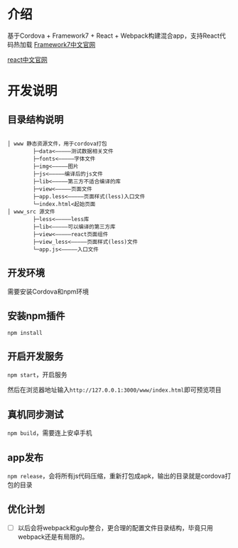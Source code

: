 # 介绍
基于Cordova + Framework7 + React + Webpack构建混合app，支持React代码热加载
[Framework7中文官网](http://f7cn.com/)

[react中文官网](http://reactjs.cn/)

# 开发说明
 
## 目录结构说明

```

│ www 静态资源文件，用于cordova打包
        ├─data<—————测试数据相关文件
        ├─fonts<—————字体文件
        ├─img<—————图片
        ├─js<—————编译后的js文件
        ├─lib<—————第三方不适合编译的库
        ├─view<—————页面文件
        ├─app.less<—————页面样式(less)入口文件
        └─index.html<起始页面
│ www_src 源文件
        ├─less<—————less库
        ├─lib<—————可以编译的第三方库
        ├─view<—————react页面组件
        ├─view_less<—————页面样式(less)文件
        └─app.js<—————入口文件

```

## 开发环境
需要安装Cordova和npm环境

## 安装npm插件
``npm install``

## 开启开发服务
``npm start``，开启服务

然后在浏览器地址输入``http://127.0.0.1:3000/www/index.html``即可预览项目

## 真机同步测试
``npm build``，需要连上安卓手机

## app发布
``npm release``，会将所有js代码压缩，重新打包成apk，输出的目录就是cordova打包的目录

## 优化计划
- [ ] 以后会将webpack和gulp整合，更合理的配置文件目录结构，毕竟只用webpack还是有局限的。

